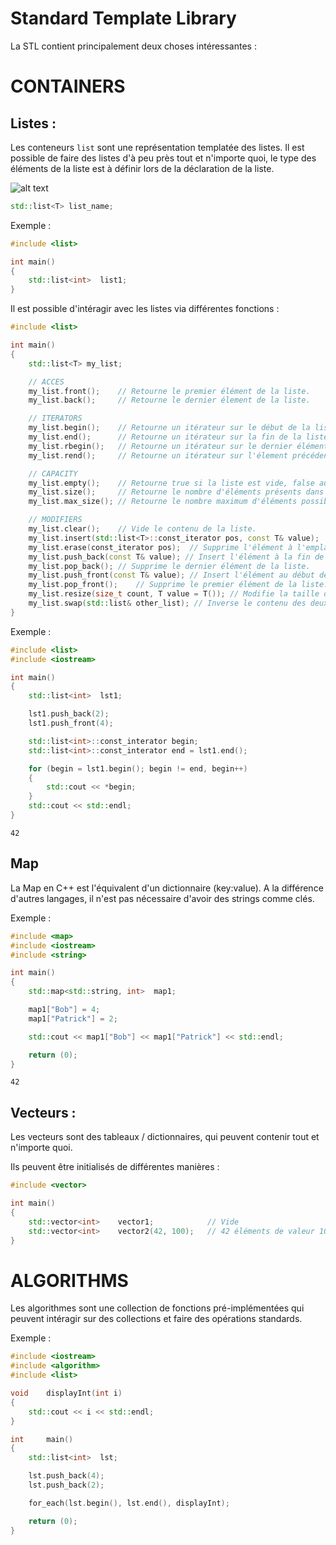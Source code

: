 Standard Template Library
=========================

La STL contient principalement deux choses intéressantes :

CONTAINERS
==========

Listes :
--------

Les conteneurs `list` sont une représentation templatée des listes.
Il est possible de faire des listes d'à peu près tout et n'importe quoi, le type des éléments de la liste est à définir lors de la déclaration de la liste.

![alt text](https://www.alphacodingskills.com/cpp/img/cpp-rbegin-rend.PNG)

```C++
std::list<T> list_name;
```

Exemple :

```C++
#include <list>

int main()
{
	std::list<int>	list1;
}
```
Il est possible d'intéragir avec les listes via différentes fonctions :
```C++
#include <list>

int main()
{
	std::list<T> my_list;

	// ACCES
	my_list.front();	// Retourne le premier élément de la liste.
	my_list.back();		// Retourne le dernier élement de la liste.

	// ITERATORS
	my_list.begin();	// Retourne un itérateur sur le début de la liste.
	my_list.end();		// Retourne un itérateur sur la fin de la liste.
	my_list.rbegin();	// Retourne un itérateur sur le dernier élément de la liste non-inversée.
	my_list.rend();		// Retourne un itérateur sur l'élement précédent le premier élément d'une liste non inversée. Il s'agit d'un placeholder, essayer d'accéder à son contenu est un UB.

	// CAPACITY
	my_list.empty();	// Retourne true si la liste est vide, false au contraire.
	my_list.size();		// Retourne le nombre d'éléments présents dans la liste.
	my_list.max_size();	// Retourne le nombre maximum d'éléments possibles.

	// MODIFIERS
	my_list.clear();	// Vide le contenu de la liste.
	my_list.insert(std::list<T>::const_iterator pos, const T& value);	// Insert un élément à l'emplacement pos.
	my_list.erase(const_iterator pos);	// Supprime l'élément à l'emplacement pos.
	my_list.push_back(const T& value); // Insert l'élément à la fin de la liste.
	my_list.pop_back();	// Supprime le dernier élément de la liste.
	my_list.push_front(const T& value); // Insert l'élément au début de la liste.
	my_list.pop_front();	// Supprime le premier élément de la liste.
	my_list.resize(size_t count, T value = T()); // Modifie la taille de la liste. Si la taille indiquée est plus grande que la taille actuelle de la liste, la taille est augmentée et des éléments par défaut sont ajoutés pour compléter.
	my_list.swap(std::list& other_list); // Inverse le contenu des deux listes.
}
```

Exemple :
```C++
#include <list>
#include <iostream>

int main()
{
	std::list<int>	lst1;

	lst1.push_back(2);
	lst1.push_front(4);

	std::list<int>::const_interator begin;
	std::list<int>::const_interator end = lst1.end();

	for (begin = lst1.begin(); begin != end, begin++)
	{
		std::cout << *begin;
	}
	std::cout << std::endl;
}
```
`42`

Map
---

La Map en C++ est l'équivalent d'un dictionnaire (key:value).
A la différence d'autres langages, il n'est pas nécessaire d'avoir des strings comme clés.

Exemple :
```C++
#include <map>
#include <iostream>
#include <string>

int	main()
{
	std::map<std::string, int>	map1;

	map1["Bob"] = 4;
	map1["Patrick"] = 2;

	std::cout << map1["Bob"] << map1["Patrick"] << std::endl;

	return (0);
}
```
`42`

Vecteurs :
----------

Les vecteurs sont des tableaux / dictionnaires, qui peuvent contenir tout et n'importe quoi.

Ils peuvent être initialisés de différentes manières :
```C++
#include <vector>

int main()
{
	std::vector<int>	vector1;			// Vide
	std::vector<int>	vector2(42, 100); 	// 42 éléments de valeur 100
}
```

ALGORITHMS
==========

Les algorithmes sont une collection de fonctions pré-implémentées qui peuvent intéragir sur des collections et faire des opérations standards.

Exemple :

```C++
#include <iostream>
#include <algorithm>
#include <list>

void	displayInt(int i)
{
	std::cout << i << std::endl;
}

int		main()
{
	std::list<int>	lst;

	lst.push_back(4);
	lst.push_back(2);

	for_each(lst.begin(), lst.end(), displayInt);

	return (0);
}
```
